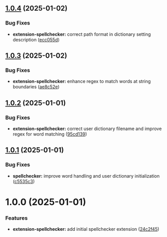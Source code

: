 ## [1.0.4](https://github.com/purocean/yank-note-extension/compare/extension-spellchecker-1.0.3...extension-spellchecker-1.0.4) (2025-01-02)


### Bug Fixes

* **extension-spellchecker:** correct path format in dictionary setting description ([ecc055d](https://github.com/purocean/yank-note-extension/commit/ecc055d895d7aa9058a76799d799145c4113f8f3))



## [1.0.3](https://github.com/purocean/yank-note-extension/compare/extension-spellchecker-1.0.2...extension-spellchecker-1.0.3) (2025-01-02)


### Bug Fixes

* **extension-spellchecker:** enhance regex to match words at string boundaries ([ae8c52e](https://github.com/purocean/yank-note-extension/commit/ae8c52e8f26449aa329d9c88be081125322ac15d))



## [1.0.2](https://github.com/purocean/yank-note-extension/compare/extension-spellchecker-1.0.1...extension-spellchecker-1.0.2) (2025-01-01)


### Bug Fixes

* **extension-spellchecker:** correct user dictionary filename and improve regex for word matching ([95cd139](https://github.com/purocean/yank-note-extension/commit/95cd139f601afe49e7449deb657387f86aa26641))



## [1.0.1](https://github.com/purocean/yank-note-extension/compare/extension-spellchecker-1.0.0...extension-spellchecker-1.0.1) (2025-01-01)


### Bug Fixes

* **spellchecker:** improve word handling and user dictionary initialization ([c5535c3](https://github.com/purocean/yank-note-extension/commit/c5535c3fa42dff44436ef861c14120000a2b5b3d))



# 1.0.0 (2025-01-01)


### Features

* **extension-spellchecker:** add initial spellchecker extension ([24c2f45](https://github.com/purocean/yank-note-extension/commit/24c2f4581fbc3cd708e5b7eed8fe1fb22e38b156))



